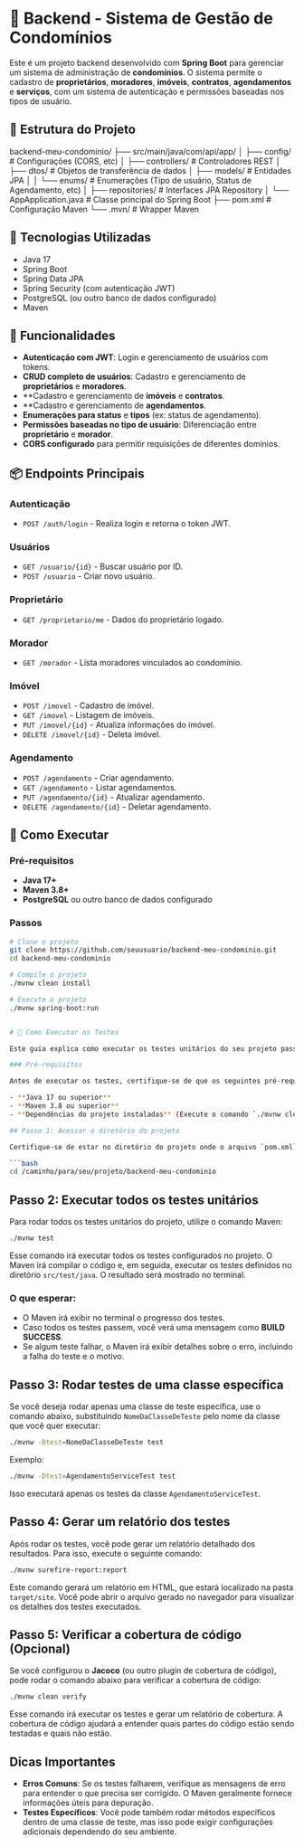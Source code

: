 # 🏡 Backend - Sistema de Gestão de Condomínios

Este é um projeto backend desenvolvido com **Spring Boot** para gerenciar um sistema de administração de **condomínios**. O sistema permite o cadastro de **proprietários**, **moradores**, **imóveis**, **contratos**, **agendamentos** e **serviços**, com um sistema de autenticação e permissões baseadas nos tipos de usuário.

## 📁 Estrutura do Projeto

backend-meu-condominio/
├── src/main/java/com/api/app/
│ ├── config/                  # Configurações (CORS, etc)
│ ├── controllers/             # Controladores REST
│ ├── dtos/                    # Objetos de transferência de dados
│ ├── models/                  # Entidades JPA
│ │ └── enums/                 # Enumerações (Tipo de usuário, Status de Agendamento, etc)
│ ├── repositories/            # Interfaces JPA Repository
│ └── AppApplication.java     # Classe principal do Spring Boot
├── pom.xml                    # Configuração Maven
└── .mvn/                      # Wrapper Maven

## 🚀 Tecnologias Utilizadas

- Java 17
- Spring Boot
- Spring Data JPA
- Spring Security (com autenticação JWT)
- PostgreSQL (ou outro banco de dados configurado)
- Maven

## 🔐 Funcionalidades

- **Autenticação com JWT**: Login e gerenciamento de usuários com tokens.
- **CRUD completo de usuários**: Cadastro e gerenciamento de **proprietários** e **moradores**.
- **Cadastro e gerenciamento de **imóveis** e **contratos**.
- **Cadastro e gerenciamento de **agendamentos**.
- **Enumerações para status** e **tipos** (ex: status de agendamento).
- **Permissões baseadas no tipo de usuário**: Diferenciação entre **proprietário** e **morador**.
- **CORS configurado** para permitir requisições de diferentes domínios.

## 📦 Endpoints Principais

### Autenticação
- `POST /auth/login` - Realiza login e retorna o token JWT.

### Usuários
- `GET /usuario/{id}` - Buscar usuário por ID.
- `POST /usuario` - Criar novo usuário.

### Proprietário
- `GET /proprietario/me` - Dados do proprietário logado.

### Morador
- `GET /morador` - Lista moradores vinculados ao condomínio.

### Imóvel
- `POST /imovel` - Cadastro de imóvel.
- `GET /imovel` - Listagem de imóveis.
- `PUT /imovel/{id}` - Atualiza informações do imóvel.
- `DELETE /imovel/{id}` - Deleta imóvel.

### Agendamento
- `POST /agendamento` - Criar agendamento.
- `GET /agendamento` - Listar agendamentos.
- `PUT /agendamento/{id}` - Atualizar agendamento.
- `DELETE /agendamento/{id}` - Deletar agendamento.

## 📌 Como Executar

### Pré-requisitos
- **Java 17+**
- **Maven 3.8+**
- **PostgreSQL** ou outro banco de dados configurado

### Passos

```bash
# Clone o projeto
git clone https://github.com/seuusuario/backend-meu-condominio.git
cd backend-meu-condominio

# Compile o projeto
./mvnw clean install

# Execute o projeto
./mvnw spring-boot:run


# 🧪 Como Executar os Testes

Este guia explica como executar os testes unitários do seu projeto passo a passo, usando o **Maven**.

### Pré-requisitos

Antes de executar os testes, certifique-se de que os seguintes pré-requisitos estão configurados:

- **Java 17 ou superior**
- **Maven 3.8 ou superior**
- **Dependências do projeto instaladas** (Execute o comando `./mvnw clean install` para garantir que todas as dependências necessárias sejam baixadas).

## Passo 1: Acessar o diretório do projeto

Certifique-se de estar no diretório do projeto onde o arquivo `pom.xml` está localizado. Se não tiver feito isso ainda, navegue até o diretório do projeto:

```bash
cd /caminho/para/seu/projeto/backend-meu-condominio
```

## Passo 2: Executar todos os testes unitários

Para rodar todos os testes unitários do projeto, utilize o comando Maven:

```bash
./mvnw test
```

Esse comando irá executar todos os testes configurados no projeto. O Maven irá compilar o código e, em seguida, executar os testes definidos no diretório `src/test/java`. O resultado será mostrado no terminal.

### O que esperar:
- O Maven irá exibir no terminal o progresso dos testes.
- Caso todos os testes passem, você verá uma mensagem como **BUILD SUCCESS**.
- Se algum teste falhar, o Maven irá exibir detalhes sobre o erro, incluindo a falha do teste e o motivo.

## Passo 3: Rodar testes de uma classe específica

Se você deseja rodar apenas uma classe de teste específica, use o comando abaixo, substituindo `NomeDaClasseDeTeste` pelo nome da classe que você quer executar:

```bash
./mvnw -Dtest=NomeDaClasseDeTeste test
```

Exemplo:

```bash
./mvnw -Dtest=AgendamentoServiceTest test
```

Isso executará apenas os testes da classe `AgendamentoServiceTest`.

## Passo 4: Gerar um relatório dos testes

Após rodar os testes, você pode gerar um relatório detalhado dos resultados. Para isso, execute o seguinte comando:

```bash
./mvnw surefire-report:report
```

Este comando gerará um relatório em HTML, que estará localizado na pasta `target/site`. Você pode abrir o arquivo gerado no navegador para visualizar os detalhes dos testes executados.

## Passo 5: Verificar a cobertura de código (Opcional)

Se você configurou o **Jacoco** (ou outro plugin de cobertura de código), pode rodar o comando abaixo para verificar a cobertura de código:

```bash
./mvnw clean verify
```

Esse comando irá executar os testes e gerar um relatório de cobertura. A cobertura de código ajudará a entender quais partes do código estão sendo testadas e quais não estão.

## Dicas Importantes

- **Erros Comuns**: Se os testes falharem, verifique as mensagens de erro para entender o que precisa ser corrigido. O Maven geralmente fornece informações úteis para depuração.
- **Testes Específicos**: Você pode também rodar métodos específicos dentro de uma classe de teste, mas isso pode exigir configurações adicionais dependendo do seu ambiente.
